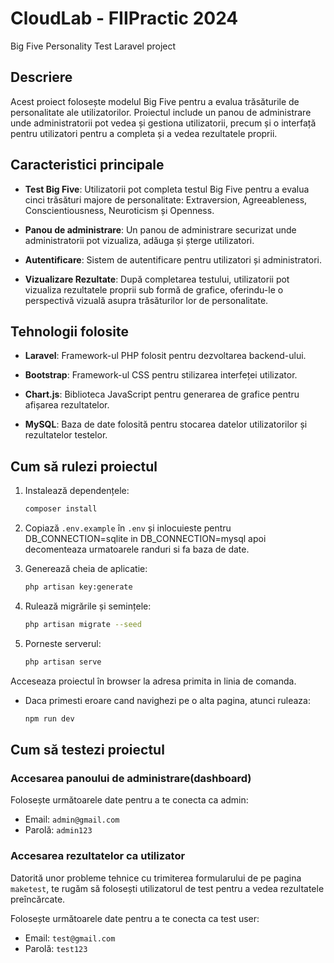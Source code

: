 # CloudLab - FIIPractic 2024
Big Five Personality Test Laravel project

## Descriere

Acest proiect folosește modelul Big Five pentru a evalua trăsăturile de personalitate ale utilizatorilor. Proiectul include un panou de administrare unde administratorii pot vedea și gestiona utilizatorii, precum și o interfață pentru utilizatori pentru a completa și a vedea rezultatele proprii.

## Caracteristici principale

- **Test Big Five**: Utilizatorii pot completa testul Big Five pentru a evalua cinci trăsături majore de personalitate: Extraversion, Agreeableness, Conscientiousness, Neuroticism și Openness.
  
- **Panou de administrare**: Un panou de administrare securizat unde administratorii pot vizualiza, adăuga și șterge utilizatori.
  
- **Autentificare**: Sistem de autentificare pentru utilizatori și administratori.
  
- **Vizualizare Rezultate**: După completarea testului, utilizatorii pot vizualiza rezultatele proprii sub formă de grafice, oferindu-le o perspectivă vizuală asupra trăsăturilor lor de personalitate.

## Tehnologii folosite

- **Laravel**: Framework-ul PHP folosit pentru dezvoltarea backend-ului.
  
- **Bootstrap**: Framework-ul CSS pentru stilizarea interfeței utilizator.
  
- **Chart.js**: Biblioteca JavaScript pentru generarea de grafice pentru afișarea rezultatelor.
  
- **MySQL**: Baza de date folosită pentru stocarea datelor utilizatorilor și rezultatelor testelor.

## Cum să rulezi proiectul

1. Instalează dependențele:
    ```bash
    composer install
    ```

2. Copiază `.env.example` în `.env` și inlocuieste pentru DB_CONNECTION=sqlite in DB_CONNECTION=mysql apoi decomenteaza urmatoarele randuri si fa baza de date.

3. Generează cheia de aplicatie:
    ```bash
    php artisan key:generate
    ```

4. Rulează migrările și semințele:
    ```bash
    php artisan migrate --seed
    ```

5. Porneste serverul:
    ```bash
    php artisan serve
    ```

Acceseaza proiectul în browser la adresa primita in linia de comanda.

- Daca primesti eroare cand navighezi pe o alta pagina, atunci ruleaza:
    ```bash
    npm run dev
    ```

## Cum să testezi proiectul

### Accesarea panoului de administrare(dashboard)

Folosește următoarele date pentru a te conecta ca admin:

- Email: `admin@gmail.com`
- Parolă: `admin123`

### Accesarea rezultatelor ca utilizator

Datorită unor probleme tehnice cu trimiterea formularului de pe pagina `maketest`, te rugăm să folosești utilizatorul de test pentru a vedea rezultatele preîncărcate.

Folosește următoarele date pentru a te conecta ca test user:

- Email: `test@gmail.com`
- Parolă: `test123`

